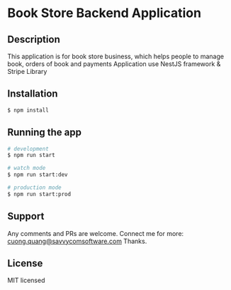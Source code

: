 # Book Store Backend Application
## Description
This application is for book store business, which helps people to manage book, orders of book and payments
Application use NestJS framework & Stripe Library

## Installation

```bash
$ npm install
```

## Running the app

```bash
# development
$ npm run start

# watch mode
$ npm run start:dev

# production mode
$ npm run start:prod
```

## Support

Any comments and PRs are welcome.
Connect me for more: cuong.quang@savvycomsoftware.com
Thanks.

## License

MIT licensed

